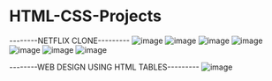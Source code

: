 # HTML-CSS-Projects

--------NETFLIX CLONE---------
![image](https://user-images.githubusercontent.com/78403576/230441158-16e215fc-5908-4896-994d-ba9e6a1f7cbb.png)
![image](https://user-images.githubusercontent.com/78403576/230441282-43c87408-9e24-42ac-964d-32f6caea8e6e.png)
![image](https://user-images.githubusercontent.com/78403576/230441379-a95555b0-45af-4753-a368-608c5d1bb24f.png)
![image](https://user-images.githubusercontent.com/78403576/230441469-3a953283-d84c-43d6-afef-b5f9343e2004.png)
![image](https://user-images.githubusercontent.com/78403576/230441544-c2fae240-c797-4f00-9c30-c38c57018185.png)
![image](https://user-images.githubusercontent.com/78403576/230441642-bfd16918-90d9-484a-bebb-18b70e93bbc7.png)
![image](https://user-images.githubusercontent.com/78403576/230441685-35229542-dcc2-4d38-8a9d-f0506782583a.png)

--------WEB DESIGN USING HTML TABLES---------
![image](https://user-images.githubusercontent.com/78403576/230450990-48982753-7314-4333-bd2a-6cc5f8c9112c.png)
